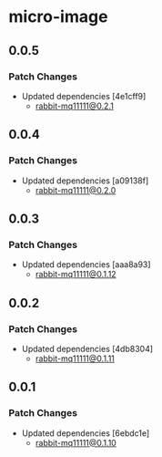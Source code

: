 # micro-image

## 0.0.5

### Patch Changes

-   Updated dependencies [4e1cff9]
    -   rabbit-mq11111@0.2.1

## 0.0.4

### Patch Changes

-   Updated dependencies [a09138f]
    -   rabbit-mq11111@0.2.0

## 0.0.3

### Patch Changes

-   Updated dependencies [aaa8a93]
    -   rabbit-mq11111@0.1.12

## 0.0.2

### Patch Changes

-   Updated dependencies [4db8304]
    -   rabbit-mq11111@0.1.11

## 0.0.1

### Patch Changes

-   Updated dependencies [6ebdc1e]
    -   rabbit-mq11111@0.1.10
